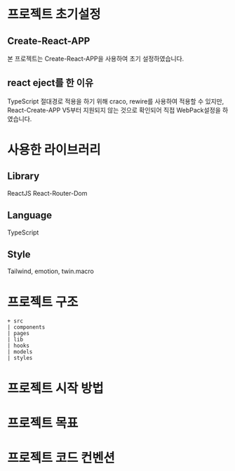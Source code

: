 # 프로젝트 초기설정

## Create-React-APP

본 프로젝트는 Create-React-APP을 사용하여 초기 설정하였습니다.

## react eject를 한 이유

TypeScript 절대경로 적용을 하기 위해 craco, rewire를 사용하여 적용할 수 있지만, React-Create-APP V5부터 지원되지 않는 것으로 확인되어 직접 WebPack설정을 하였습니다.

# 사용한 라이브러리

## Library

ReactJS
React-Router-Dom

## Language

TypeScript

## Style

Tailwind, emotion, twin.macro

# 프로젝트 구조

```
+ src
| components
| pages
| lib
| hooks
| models
| styles
```

# 프로젝트 시작 방법

# 프로젝트 목표

# 프로젝트 코드 컨벤션

